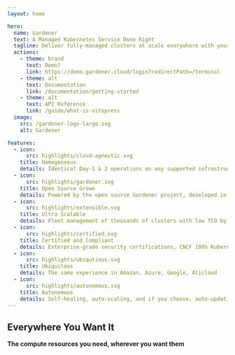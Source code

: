 ```yaml
---
layout: home

hero:
  name: Gardener
  text: A Managed Kubernetes Service Done Right
  tagline: Deliver fully-managed clusters at scale everywhere with your own Gardener installation
  actions:
    - theme: brand
      text: Demo?
      link: https://demo.gardener.cloud/login?redirectPath=/terminal
    - theme: alt
      text: Documentation
      link: /documentation/getting-started
    - theme: alt
      text: API Reference
      link: /guide/what-is-vitepress
  image:
    src: /gardener-logo-large.svg
    alt: Gardener

features:
  - icon: 
      src: highlights/cloud-agnostic.svg
    title: Homogeneous
    details: Identical Day-1 & 2 operations on any supported infrastructure
  - icon:
      src: highlights/gardener.svg
    title: Open Source Grown
    details: Powered by the open source Gardener project, developed in the public, pioneered by SAP
  - icon:
      src: highlights/extensible.svg
    title: Ultra Scalable
    details: Fleet management of thousands of clusters with low TCO by design
  - icon:
      src: highlights/certified.svg
    title: Certified and Compliant
    details: Enterprise-grade security certifications, CNCF 100% Kubernetes compliant
  - icon:
      src: highlights/ubiqutious.svg
    title: Ubiquitous
    details: The same experience in Amazon, Azure, Google, Alicloud
  - icon:
      src: highlights/autonomous.svg
    title: Autonomous
    details: Self-healing, auto-scaling, and if you choose, auto-updating operating system and Kubernetes
---
```


<script setup>
import { VPTeamMembers } from 'vitepress/theme'

const members = [
  { avatar: '/lp/platforms/aws.svg', name: 'Amazon Web Services', },
  { avatar: '/lp/platforms/microsoft-azure.svg', name: 'Microsoft Azure', },
  { avatar: '/lp/platforms/google-cloud-platform.svg', name: 'Google Cloud Platform', },
  { avatar: '/lp/platforms/metalstack.svg', name: 'Metal-Stack', },
  { avatar: '/lp/platforms/openstack.svg', name: 'OpenStack', },
  { avatar: '/lp/platforms/equinix-metal.svg', name: 'Equinix Metal', },
  { avatar: '/lp/platforms/sap.svg', name: 'SAP Data Center', },
  { avatar: '/lp/platforms/iron_core.svg', name: 'Iron Core', },
]
</script>

## Everywhere You Want It
**The compute resources you need, wherever you want them**

<VPTeamMembers size="small" :members />

